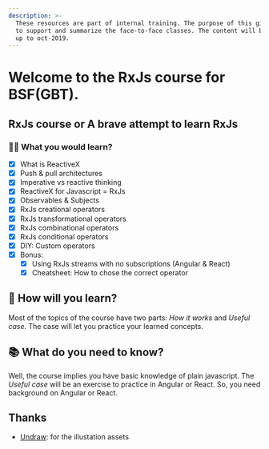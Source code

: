 ```yaml
---
description: >-
  These resources are part of internal training. The purpose of this gitbook is
  to support and summarize the face-to-face classes. The content will be updated
  up to oct-2019.
---
```


# Welcome to the RxJs course for BSF\(GBT\).

## RxJs course or A brave attempt to learn RxJs

### 👨🏫 What you would learn?

* [x] What is ReactiveX
* [x] Push & pull architectures
* [x] Imperative vs reactive thinking
* [x] ReactiveX for Javascript = RxJs
* [x] Observables & Subjects
* [x] RxJs creational operators
* [x] RxJs transformational operators
* [x] RxJs combinational operators
* [x] RxJs conditional operators
* [x] DIY: Custom operators
* [x] Bonus: 
  * [x] Using RxJs streams with no subscriptions \(Angular & React\)
  * [x] Cheatsheet: How to chose the correct operator

## 🙌 How will you learn?

Most of the topics of the course have two parts: _How it works_ and _Useful case._ The case will let you practice your learned concepts.

## 📚 What do you need to know?

Well, the course implies you have basic knowledge of plain javascript. The _Useful case_ will be an exercise to practice in Angular or React. So, you need background on Angular or React.

## Thanks 

* [Undraw](https://undraw.co/search): for the illustation assets

 

 



